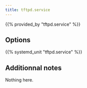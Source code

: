 ```yaml
---
title: tftpd.service
---
```


{{% provided_by "tftpd.service" %}}

## Options

{{% systemd_unit "tftpd.service" %}}

## Additionnal notes

Nothing here.